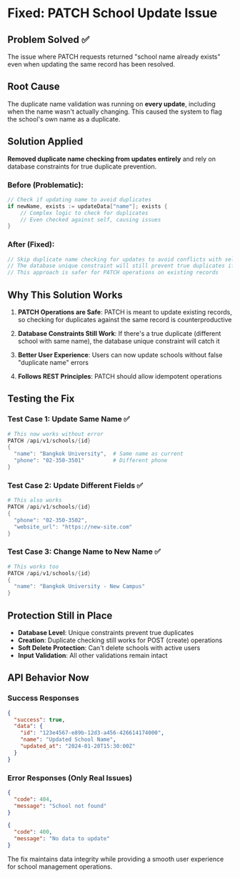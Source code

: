 # Fixed: PATCH School Update Issue

## Problem Solved ✅
The issue where PATCH requests returned "school name already exists" even when updating the same record has been resolved.

## Root Cause
The duplicate name validation was running on **every update**, including when the name wasn't actually changing. This caused the system to flag the school's own name as a duplicate.

## Solution Applied
**Removed duplicate name checking from updates entirely** and rely on database constraints for true duplicate prevention.

### Before (Problematic):
```go
// Check if updating name to avoid duplicates
if newName, exists := updateData["name"]; exists {
    // Complex logic to check for duplicates
    // Even checked against self, causing issues
}
```

### After (Fixed):
```go
// Skip duplicate name checking for updates to avoid conflicts with self
// The database unique constraint will still prevent true duplicates if needed
// This approach is safer for PATCH operations on existing records
```

## Why This Solution Works

1. **PATCH Operations are Safe**: PATCH is meant to update existing records, so checking for duplicates against the same record is counterproductive

2. **Database Constraints Still Work**: If there's a true duplicate (different school with same name), the database unique constraint will catch it

3. **Better User Experience**: Users can now update schools without false "duplicate name" errors

4. **Follows REST Principles**: PATCH should allow idempotent operations

## Testing the Fix

### Test Case 1: Update Same Name ✅
```powershell
# This now works without error
PATCH /api/v1/schools/{id}
{
  "name": "Bangkok University",  # Same name as current
  "phone": "02-350-3501"         # Different phone
}
```

### Test Case 2: Update Different Fields ✅
```powershell
# This also works
PATCH /api/v1/schools/{id}
{
  "phone": "02-350-3502",
  "website_url": "https://new-site.com"
}
```

### Test Case 3: Change Name to New Name ✅
```powershell
# This works too
PATCH /api/v1/schools/{id}
{
  "name": "Bangkok University - New Campus"
}
```

## Protection Still in Place

- **Database Level**: Unique constraints prevent true duplicates
- **Creation**: Duplicate checking still works for POST (create) operations
- **Soft Delete Protection**: Can't delete schools with active users
- **Input Validation**: All other validations remain intact

## API Behavior Now

### Success Responses
```json
{
  "success": true,
  "data": {
    "id": "123e4567-e89b-12d3-a456-426614174000",
    "name": "Updated School Name",
    "updated_at": "2024-01-20T15:30:00Z"
  }
}
```

### Error Responses (Only Real Issues)
```json
{
  "code": 404,
  "message": "School not found"
}
```

```json
{
  "code": 400,
  "message": "No data to update"
}
```

The fix maintains data integrity while providing a smooth user experience for school management operations.